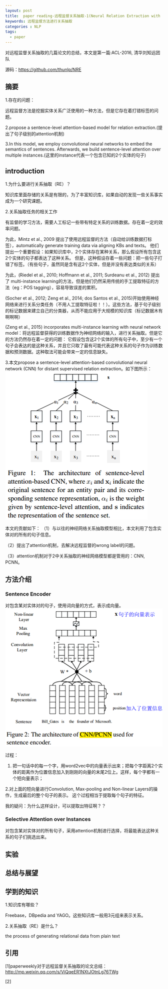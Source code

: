 ```yaml
---
layout: post
title:  paper reading-远程监督关系抽取-1(Neural Relation Extraction with Selective Attention over Instances)
keywords: 远程监督方法进行关系抽取
categories : NLP
tags:
  - paper
---
```


对远程监督关系抽取的几篇论文的总结，本文是第一篇:ACL-2016, 清华刘知远团队

源码：https://github.com/thunlp/NRE

## 摘要

1.存在的问题：

远程监督方法是挖掘实体关系广泛使用的一种方法，但是它存在着打错标签的问题。

2.propose a sentence-level attention-based model for relation extraction.(提出了句子级别的attention机制)

3.In this model, we employ convolutional neural networks to embed the semantics of sentences. Afterwards, we build sentence-level attention over multiple instances.(这里的instance代表一个包含已知的2个实体的句子)

## introduction

1.为什么要进行关系抽取（RE）？

知识库里面存储的关系是有限的，为了丰富知识库，如果自动的发现一些关系事实成为一个研究课题。

2.关系抽取任务的相关工作

有监督的学习方法，需要人工标记一些带有特定关系的训练数据。存在着一定的效率问题。

为此，Mintz et al., 2009 提出了使用远程监督的方法（自动给训练数据打标签），automatically generate training data via aligning KBs and texts。 他们提出一个重要假设：如果知识库中，2个实体存在某种关系，那么假设所有包含这2个实体的句子都表达了这种关系。
但是，这种假设存着一些问题：把一些句子打错了标签。（有些句子，虽然同是含有这2个实体，但是并没有表达类似的关系）

为此，(Riedel et al., 2010; Hoffmann et al., 2011; Surdeanu et al., 2012) 提出了 multi-instance learning的方法，但是他们仍然采用传统的手工提取特征的方法（eg：POS tagging），容易导致误差的累积。

(Socher et al., 2012; Zeng et al., 2014; dos Santos et al., 2015)开始使用神经网络来进行关系分类任务（不用人工提取特征啦！！）。这些方法，基于句子级别的标记数据来建立自己的分类器，从而不能应用于大规模的知识库（标记数据木有啊啊啊）

(Zeng et al., 2015) incorporates multi-instance learning with neural network model：将远程监督获得的训练数据作为神经网络的输入，进行关系抽取。但是它的方法仍然存在着一定的问题：
它假设包含这2个实体的所有句子中，至少有一个句子会表达的是这种关系，并且它只取了最有可能代表这种关系的句子作为训练数据和预测数据。这种取法可能会带来一定的信息缺失。

3.本文propose a sentence-level attention-based convolutional neural network (CNN) for distant supervised relation extraction。如下图所示：
![](/images/NLP/RE-1.png)

本文的贡献如下：
（1）与以往的神经网络关系抽取模型相比，本文利用了包含实体对的所有的句子信息。

（2）提出了attention机制，去解决远程监督的wrong label的问题。

（3）attention机制对于2中关系抽取的神经网络模型都是管用的：CNN, PCNN。


## 方法介绍

### Sentence Encoder
对包含某对实体对的句子，使用词向量的方式，表示成向量。
![](/images/NLP/RE-2.png)

过程：

1. 把一句话中的每一个字，用word2vec中的向量表示出来；把每个字距离2个实体的距离作为位置信息加入到刚刚的向量的末尾2位上。这样，每个字都有一个短向量表示；

2.对上面的短向量进行Convolution, Max-pooling and Non-linear Layers的操作，生成最后的整个句子的表示。
这个过程相当于提取每个句子的特征。

我的疑问：为什么这样设计，可以提取出特征啊？？




### Selective Attention over Instances
对包含某对实体对的所有句子，采用attention机制进行选择，将最能表达这种关系的句子们挑选出来。


## 实验



## 总结与展望



## 学到的知识

1.知识库有哪些？

Freebase，DBpedia and YAGO。这些知识库一般用3元组来表示关系。

2.关系抽取（RE）是什么？

the process of generating relational data from plain text

## 引用

[1]paperweekly对于远程监督关系抽取的论文总结：
http://mp.weixin.qq.com/s/ViQqeER1NXtJOtnLg76TWg

[2]






    